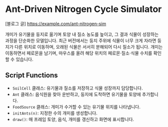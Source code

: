 # Ant-Driven Nitrogen Cycle Simulator
[블로그 글]
https://example.com/ant-nitrogen-sim

개미가 유기물을 둥지로 옮기며 토양 내 질소 농도를 높이고, 그 결과 식물이 성장하는 과정을 단순화한 모델입니다. 최근 버전에서는 둥지 주위에 식물이 너무 크게 자라면 둥지가 다른 위치로 이동하며, 오래된 식물은 서서히 분해되어 다시 질소가 됩니다. 개미는 이동하면서 페로몬을 남기며, 마우스를 올려 해당 위치의 페로몬·질소·식물 수치를 확인할 수 있습니다.

## Script Functions
- `SoilCell` 클래스: 유기물과 질소를 저장하고 식물 성장까지 담당합니다.
- `Ant` 클래스: 음식원을 찾아 운반하고, 둥지에 도착하면 유기물을 토양에 추가합니다.
- `FoodSource` 클래스: 개미가 수거할 수 있는 유기물 위치를 나타냅니다.
- `initAnts(n)`: 지정한 수의 개미를 생성합니다.
- `draw()`: 매 프레임 토양, 음식, 개미를 갱신하고 화면에 표시합니다.

